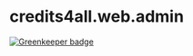 # credits4all.web.admin

[![Greenkeeper badge](https://badges.greenkeeper.io/Nebo15/credits4all.web.admin.svg)](https://greenkeeper.io/)
